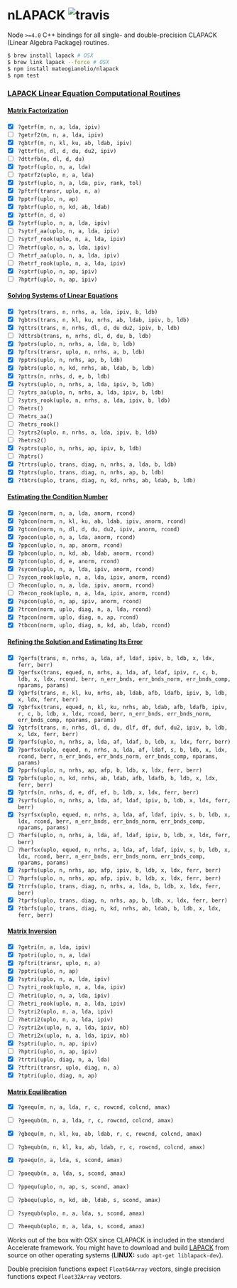 # nLAPACK ![travis](https://img.shields.io/travis/mateogianolio/nlapack.svg)

Node `>=4.0` C++ bindings for all single- and double-precision CLAPACK (Linear Algebra Package) routines.

```bash
$ brew install lapack # OSX
$ brew link lapack --force # OSX
$ npm install mateogianolio/nlapack
$ npm test
```


### [LAPACK Linear Equation Computational Routines](https://software.intel.com/en-us/mkl-developer-reference-fortran-lapack-linear-equation-computational-routines)

#### [Matrix Factorization](https://software.intel.com/en-us/node/468680)

- [x] `?getrf(m, n, a, lda, ipiv)`
- [ ] `?getrf2(m, n, a, lda, ipiv)`
- [x] `?gbtrf(m, n, kl, ku, ab, ldab, ipiv)`
- [x] `?gttrf(n, dl, d, du, du2, ipiv)`
- [ ] `?dttrfb(n, dl, d, du)`
- [x] `?potrf(uplo, n, a, lda)`
- [ ] `?potrf2(uplo, n, a, lda)`
- [x] `?pstrf(uplo, n, a, lda, piv, rank, tol)`
- [x] `?pftrf(transr, uplo, n, a)`
- [x] `?pptrf(uplo, n, ap)`
- [x] `?pbtrf(uplo, n, kd, ab, ldab)`
- [x] `?pttrf(n, d, e)`
- [x] `?sytrf(uplo, n, a, lda, ipiv)`
- [ ] `?sytrf_aa(uplo, n, a, lda, ipiv)`
- [ ] `?sytrf_rook(uplo, n, a, lda, ipiv)`
- [ ] `?hetrf(uplo, n, a, lda, ipiv)`
- [ ] `?hetrf_aa(uplo, n, a, lda, ipiv)`
- [ ] `?hetrf_rook(uplo, n, a, lda, ipiv)`
- [x] `?sptrf(uplo, n, ap, ipiv)`
- [ ] `?hptrf(uplo, n, ap, ipiv)`

#### [Solving Systems of Linear Equations](https://software.intel.com/en-us/node/520891)

- [x] `?getrs(trans, n, nrhs, a, lda, ipiv, b, ldb)`
- [x] `?gbtrs(trans, n, kl, ku, nrhs, ab, ldab, ipiv, b, ldb)`
- [x] `?gttrs(trans, n, nrhs, dl, d, du du2, ipiv, b, ldb)`
- [ ] `?dttrsb(trans, n, nrhs, dl, d, du, b, ldb)`
- [x] `?potrs(uplo, n, nrhs, a, lda, b, ldb)`
- [x] `?pftrs(transr, uplo, n, nrhs, a, b, ldb)`
- [x] `?pptrs(uplo, n, nrhs, ap, b, ldb)`
- [x] `?pbtrs(uplo, n, kd, nrhs, ab, ldab, b, ldb)`
- [x] `?pttrs(n, nrhs, d, e, b, ldb)`
- [x] `?sytrs(uplo, n, nrhs, a, lda, ipiv, b, ldb)`
- [ ] `?sytrs_aa(uplo, n, nrhs, a, lda, ipiv, b, ldb)`
- [ ] `?sytrs_rook(uplo, n, nrhs, a, lda, ipiv, b, ldb)`
- [ ] `?hetrs()`
- [ ] `?hetrs_aa()`
- [ ] `?hetrs_rook()`
- [ ] `?sytrs2(uplo, n, nrhs, a, lda, ipiv, b, ldb)`
- [ ] `?hetrs2()`
- [x] `?sptrs(uplo, n, nrhs, ap, ipiv, b, ldb)`
- [ ] `?hptrs()`
- [x] `?trtrs(uplo, trans, diag, n, nrhs, a, lda, b, ldb)`
- [x] `?tptrs(uplo, trans, diag, n, nrhs, ap, b, ldb)`
- [x] `?tbtrs(uplo, trans, diag, n, kd, nrhs, ab, ldab, b, ldb)`

#### [Estimating the Condition Number](https://software.intel.com/en-us/mkl-developer-reference-fortran-estimating-the-condition-number-lapack-computational-routines)

- [x] `?gecon(norm, n, a, lda, anorm, rcond)`
- [x] `?gbcon(norm, n, kl, ku, ab, ldab, ipiv, anorm, rcond)`
- [x] `?gtcon(norm, n, dl, d, du, du2, ipiv, anorm, rcond)`
- [x] `?pocon(uplo, n, a, lda, anorm, rcond)`
- [x] `?ppcon(uplo, n, ap, anorm, rcond)`
- [x] `?pbcon(uplo, n, kd, ab, ldab, anorm, rcond)`
- [x] `?ptcon(uplo, d, e, anorm, rcond)`
- [x] `?sycon(uplo, n, a, lda, ipiv, anorm, rcond)`
- [ ] `?sycon_rook(uplo, n, a, lda, ipiv, anorm, rcond)`
- [ ] `?hecon(uplo, n, a, lda, ipiv, anorm, rcond)`
- [ ] `?hecon_rook(uplo, n, a, lda, ipiv, anorm, rcond)`
- [x] `?spcon(uplo, n, ap, ipiv, anorm, rcond)`
- [x] `?trcon(norm, uplo, diag, n, a, lda, rcond)`
- [x] `?tpcon(norm, uplo, diag, n, ap, rcond)`
- [x] `?tbcon(norm, uplo, diag, n, kd, ab, ldab, rcond)`

#### [Refining the Solution and Estimating Its Error](https://software.intel.com/en-us/mkl-developer-reference-fortran-refining-the-solution-and-estimating-its-error-lapack-computational-routines)

- [x] `?gerfs(trans, n, nrhs, a, lda, af, ldaf, ipiv, b, ldb, x, ldx, ferr, berr)`
- [x] `?gerfsx(trans, equed, n, nrhs, a, lda, af, ldaf, ipiv, r, c, b, ldb, x, ldx, rcond, berr, n_err_bnds, err_bnds_norm, err_bnds_comp, nparams, params)`
- [x] `?gbrfs(trans, n, kl, ku, nrhs, ab, ldab, afb, ldafb, ipiv, b, ldb, x, ldx, ferr, berr)`
- [x] `?gbrfsx(trans, equed, n, kl, ku, nrhs, ab, ldab, afb, ldafb, ipiv, r, c, b, ldb, x, ldx, rcond, berr, n_err_bnds, err_bnds_norm, err_bnds_comp, nparams, params)`
- [x] `?gtrfs(trans, n, nrhs, dl, d, du, dlf, df, duf, du2, ipiv, b, ldb, x, ldx, ferr, berr)`
- [x] `?porfs(uplo, n, nrhs, a, lda, af, ldaf, b, ldb, x, ldx, ferr, berr)`
- [x] `?porfsx(uplo, equed, n, nrhs, a, lda, af, ldaf, s, b, ldb, x, ldx, rcond, berr, n_err_bnds, err_bnds_norm, err_bnds_comp, nparams, params)`
- [x] `?pprfs(uplo, n, nrhs, ap, afp, b, ldb, x, ldx, ferr, berr)`
- [x] `?pbrfs(uplo, n, kd, nrhs, ab, ldab, afb, ldafb, b, ldb, x, ldx, ferr, berr)`
- [x] `?ptrfs(n, nrhs, d, e, df, ef, b, ldb, x, ldx, ferr, berr)`
- [x] `?syrfs(uplo, n, nrhs, a, lda, af, ldaf, ipiv, b, ldb, x, ldx, ferr, berr)`
- [x] `?syrfsx(uplo, equed, n, nrhs, a, lda, af, ldaf, ipiv, s, b, ldb, x, ldx, rcond, berr, n_err_bnds, err_bnds_norm, err_bnds_comp, nparams, params)`
- [ ] `?herfs(uplo, n, nrhs, a, lda, af, ldaf, ipiv, b, ldb, x, ldx, ferr, berr)`
- [ ] `?herfsx(uplo, equed, n, nrhs, a, lda, af, ldaf, ipiv, s, b, ldb, x, ldx, rcond, berr, n_err_bnds, err_bnds_norm, err_bnds_comp, nparams, params)`
- [x] `?sprfs(uplo, n, nrhs, ap, afp, ipiv, b, ldb, x, ldx, ferr, berr)`
- [ ] `?hprfs(uplo, n, nrhs, ap, afp, ipiv, b, ldb, x, ldx, ferr, berr)`
- [x] `?trrfs(uplo, trans, diag, n, nrhs, a, lda, b, ldb, x, ldx, ferr, berr)`
- [x] `?tprfs(uplo, trans, diag, n, nrhs, ap, b, ldb, x, ldx, ferr, berr)`
- [x] `?tbrfs(uplo, trans, diag, n, kd, nrhs, ab, ldab, b, ldb, x, ldx, ferr, berr)`

#### [Matrix Inversion](https://software.intel.com/en-us/mkl-developer-reference-fortran-matrix-inversion-lapack-computational-routines)

- [x] `?getri(n, a, lda, ipiv)`
- [x] `?potri(uplo, n, a, lda)`
- [x] `?pftri(transr, uplo, n, a)`
- [x] `?pptri(uplo, n, ap)`
- [x] `?sytri(uplo, n, a, lda, ipiv)`
- [ ] `?sytri_rook(uplo, n, a, lda, ipiv)`
- [ ] `?hetri(uplo, n, a, lda, ipiv)`
- [ ] `?hetri_rook(uplo, n, a, lda, ipiv)`
- [ ] `?sytri2(uplo, n, a, lda, ipiv)`
- [ ] `?hetri2(uplo, n, a, lda, ipiv)`
- [ ] `?sytri2x(uplo, n, a, lda, ipiv, nb)`
- [ ] `?hetri2x(uplo, n, a, lda, ipiv, nb)`
- [x] `?sptri(uplo, n, ap, ipiv)`
- [ ] `?hptri(uplo, n, ap, ipiv)`
- [x] `?trtri(uplo, diag, n, a, lda)`
- [x] `?tftri(transr, uplo, diag, n, a)`
- [x] `?tptri(uplo, diag, n, ap)`

#### [Matrix Equilibration](https://software.intel.com/en-us/mkl-developer-reference-fortran-matrix-equilibration-lapack-computational-routines)

- [x] `?geequ(m, n, a, lda, r, c, rowcnd, colcnd, amax)`
- [ ] `?geequb(m, n, a, lda, r, c, rowcnd, colcnd, amax)`
- [x] `?gbequ(m, n, kl, ku, ab, ldab, r, c, rowcnd, colcnd, amax)`
- [ ] `?gbequb(m, n, kl, ku, ab, ldab, r, c, rowcnd, colcnd, amax)`
- [x] `?poequ(n, a, lda, s, scond, amax)`
- [ ] `?poequb(n, a, lda, s, scond, amax)`
- [ ] `?ppequ(uplo, n, ap, s, scond, amax)`
- [ ] `?pbequ(uplo, n, kd, ab, ldab, s, scond, amax)`
- [ ] `?syequb(uplo, n, a, lda, s, scond, amax)`
- [ ] `?heequb(uplo, n, a, lda, s, scond, amax)`


Works out of the box with OSX since CLAPACK is included in the standard Accelerate framework. You might have to download and build [LAPACK](http://www.netlib.org/lapack/#_lapack_version_3_6_0) from source on other operating systems (**LINUX:** `sudo apt-get liblapack-dev`).

Double precision functions expect `Float64Array` vectors, single precision functions expect `Float32Array` vectors.
